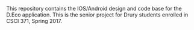 
This repository contains the IOS/Android design and code base for the D.Eco application. This is the senior project for Drury students enrolled in CSCI 371, Spring 2017. 

